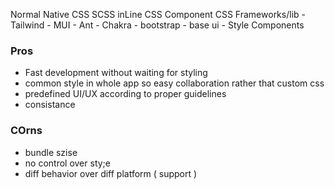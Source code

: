 Normal Native CSS
SCSS
inLine CSS
Component CSS Frameworks/lib
    - Tailwind
    - MUI
    - Ant
    - Chakra
    - bootstrap
    - base ui
    - Style Components
### Pros
* Fast development without waiting for styling
* common style in whole app so easy collaboration rather that custom css
* predefined UI/UX according to proper guidelines
* consistance

### COrns
* bundle szise
* no control over sty;e
* diff behavior over diff platform ( support )
